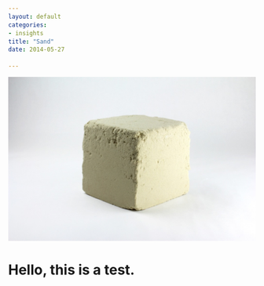 ```yaml
---
layout: default
categories:
- insights
title: "Sand"
date: 2014-05-27

---
```

<div class="container-fluid" id="welcome">
	<img class="img-responsive col-lg-12" src="/img/2.1.jpg" alt="Sand cube"/>
		<div class="max-width">
			<h1>Hello, this is a test.</h1>
		</div>
</div>
